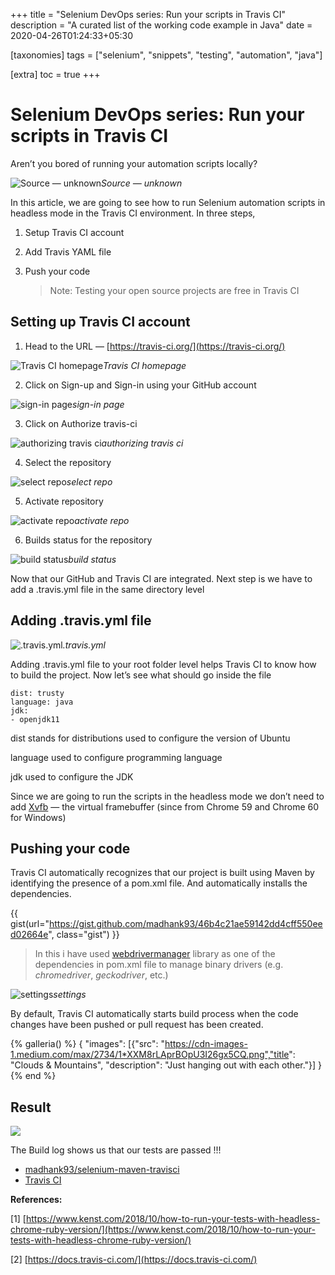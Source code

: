 +++
title = "Selenium DevOps series: Run your scripts in Travis CI"
description = "A curated list of the working code example in Java"
date = 2020-04-26T01:24:33+05:30

[taxonomies]
tags = ["selenium", "snippets", "testing", "automation", "java"]

[extra]
toc = true
+++

# Selenium DevOps series: Run your scripts in Travis CI

Aren’t you bored of running your automation scripts locally?

![Source — unknown](https://cdn-images-1.medium.com/max/3600/1*IbnJC_qfjBAMMQLQ1scTgg.jpeg)_Source — unknown_

In this article, we are going to see how to run Selenium automation scripts in headless mode in the Travis CI environment. In three steps,

1. Setup Travis CI account

1. Add Travis YAML file

1. Push your code
   > Note: Testing your open source projects are free in Travis CI

## Setting up Travis CI account

1. Head to the URL — [https://travis-ci.org/](https://travis-ci.org/)

![Travis CI homepage](https://cdn-images-1.medium.com/max/2154/1*p4DpAsS-Ef_0HTvogr9f0A.png)_Travis CI homepage_

2. Click on Sign-up and Sign-in using your GitHub account

![sign-in page](https://cdn-images-1.medium.com/max/2000/1*yjyCrEmosXHm2B1ucBwzcA.png)_sign-in page_

3. Click on Authorize travis-ci

![authorizing travis ci](https://cdn-images-1.medium.com/max/2000/1*jCIuhn59xgZ5fGCyRMufPA.png)_authorizing travis ci_

4. Select the repository

![select repo](https://cdn-images-1.medium.com/max/2208/1*S-WF7VKEdtku7dA4w587Ww.png)_select repo_

5. Activate repository

![activate repo](https://cdn-images-1.medium.com/max/2528/1*1INM3fvmt0d5mff2bOM4jw.png)_activate repo_

6. Builds status for the repository

![build status](https://cdn-images-1.medium.com/max/2000/1*d08h-NH6OnCPT6Z07GINIw.png)_build status_

Now that our GitHub and Travis CI are integrated. Next step is we have to add a .travis.yml file in the same directory level

## Adding .travis.yml file

![.travis.yml](https://cdn-images-1.medium.com/max/2000/1*qmrP2OMaX9Nqc92BgemUKQ.png)_.travis.yml_

Adding .travis.yml file to your root folder level helps Travis CI to know how to build the project. Now let’s see what should go inside the file

    dist: trusty
    language: java
    jdk:
    - openjdk11

dist stands for distributions used to configure the version of Ubuntu

language used to configure programming language

jdk used to configure the JDK

Since we are going to run the scripts in the headless mode we don’t need to add [Xvfb](https://www.x.org/releases/X11R7.6/doc/man/man1/Xvfb.1.xhtml) — the virtual framebuffer (since from Chrome 59 and Chrome 60 for Windows)

## Pushing your code

Travis CI automatically recognizes that our project is built using Maven by identifying the presence of a pom.xml file. And automatically installs the dependencies.

{{ gist(url="https://gist.github.com/madhank93/46b4c21ae59142dd4cff550eed02664e", class="gist") }}

<!-- <iframe src="https://medium.com/media/a7e554ccc27ad0fe93f7fe2917d0315b" frameborder=0></iframe> -->

> In this i have used [webdrivermanager](https://github.com/bonigarcia/webdrivermanager) library as one of the dependencies in pom.xml file to manage binary drivers (e.g. _chromedriver_, _geckodriver_, etc.)

![settings](https://cdn-images-1.medium.com/max/3054/1*qR-i1V__qW9SEdncsgaAsg.png)_settings_

By default, Travis CI automatically starts build process when the code changes have been pushed or pull request has been created.

{% galleria() %}
{ "images":
[{"src": "https://cdn-images-1.medium.com/max/2734/1*XXM8rLAprBOpU3I26gx5CQ.png","title": "Clouds & Mountains", "description": "Just hanging out with each other."}] }
{% end %}

## Result

![](https://cdn-images-1.medium.com/max/2734/1*XXM8rLAprBOpU3I26gx5CQ.png)

The Build log shows us that our tests are passed !!!

- [madhank93/selenium-maven-travisci](https://github.com/madhank93/selenium-maven-travisci)
- [Travis CI](https://travis-ci.org/github/madhank93/selenium-maven-travisci)

**References:**

[1] [https://www.kenst.com/2018/10/how-to-run-your-tests-with-headless-chrome-ruby-version/](https://www.kenst.com/2018/10/how-to-run-your-tests-with-headless-chrome-ruby-version/)

[2] [https://docs.travis-ci.com/](https://docs.travis-ci.com/)

